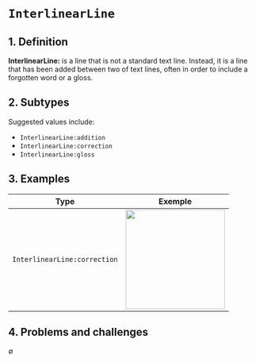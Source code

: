 # `InterlinearLine`

## 1. Definition

**InterlinearLine:** is a line that is not a standard text line. Instead, it is a line that has been added between two of text lines, often in order to include a forgotten word or a gloss.

## 2. Subtypes

Suggested values include:

- `InterlinearLine:addition`
- `InterlinearLine:correction`
- `InterlinearLine:gloss`

## 3. Examples

| Type | Exemple |
|------|---------|
| `InterlinearLine:correction` | <img src="btv1b6000371s_f21_inter.jpg" width="200px">  |


## 4. Problems and challenges

∅